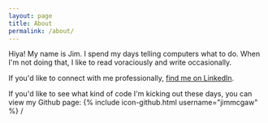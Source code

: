 ```yaml
---
layout: page
title: About
permalink: /about/
---
```


Hiya! My name is Jim. I spend my days telling computers what to do. When I'm not doing that, I like to read voraciously and  write occasionally.

If you'd like to connect with me professionally, [find me on LinkedIn](https://www.linkedin.com/in/jimmcgaw).

If you'd like to see what kind of code I'm kicking out these days, you can view my Github page:
{% include icon-github.html username="jimmcgaw" %} /
<!-- [Jim on Github](https://github.com/jimmcgaw) -->
